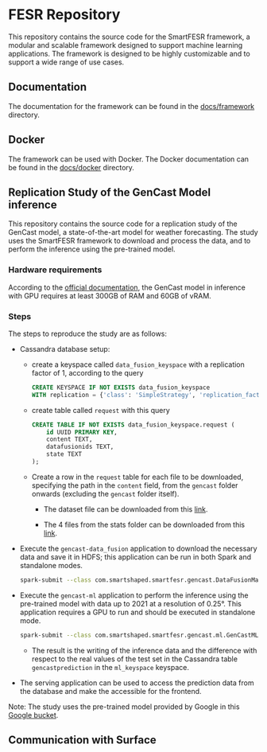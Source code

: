 # FESR Repository

This repository contains the source code for the SmartFESR framework, a modular and scalable framework designed to support machine learning applications. The framework is designed to be highly customizable and to support a wide range of use cases.

## Documentation

The documentation for the framework can be found in the [docs/framework](docs/framework) directory.

## Docker

The framework can be used with Docker. The Docker documentation can be found in the [docs/docker](docs/docker) directory.

## Replication Study of the GenCast Model inference

This repository contains the source code for a replication study of the GenCast model, a state-of-the-art model for weather forecasting. The study uses the SmartFESR framework to download and process the data, and to perform the inference using the pre-trained model.

### Hardware requirements

According to the [official documentation](https://github.com/google-deepmind/graphcast/blob/main/docs/cloud_vm_setup.md), the GenCast model in inference with GPU requires at least 300GB of RAM and 60GB of vRAM.

### Steps

The steps to reproduce the study are as follows:

- Cassandra database setup:

  - create a keyspace called `data_fusion_keyspace` with a replication factor of 1, according to the query

    ```sql
    CREATE KEYSPACE IF NOT EXISTS data_fusion_keyspace
    WITH replication = {'class': 'SimpleStrategy', 'replication_factor': 1};
    ```

  - create table called `request` with this query

    ```sql
    CREATE TABLE IF NOT EXISTS data_fusion_keyspace.request (
        id UUID PRIMARY KEY,
        content TEXT,
        datafusionids TEXT,
        state TEXT
    );
    ```

  - Create a row in the `request` table for each file to be downloaded, specifying the path in the `content` field, from the `gencast` folder onwards (excluding the `gencast` folder itself).

    - The dataset file can be downloaded from this [link](https://console.cloud.google.com/storage/browser/_details/dm_graphcast/gencast/dataset/source-hres_date-2022-03-29_res-0.25_levels-13_steps-30.nc;tab=live_object?inv=1&invt=AbtEwg).

    - The 4 files from the stats folder can be downloaded from this [link](https://console.cloud.google.com/storage/browser/dm_graphcast/gencast/stats?pageState=(%22StorageObjectListTable%22:(%22f%22:%22%255B%255D%22))&inv=1&invt=AbtEwg).

- Execute the `gencast-data_fusion` application to download the necessary data and save it in HDFS; this application can be run in both Spark and standalone modes.

  ```bash
  spark-submit --class com.smartshaped.smartfesr.gencast.DataFusionMain --master yarn --deploy-mode client ./extra_jars/gencast-data_fusion.jar
  ```

- Execute the `gencast-ml` application to perform the inference using the pre-trained model with data up to 2021 at a resolution of 0.25°. This application requires a GPU to run and should be executed in standalone mode.

  ```bash
  spark-submit --class com.smartshaped.smartfesr.gencast.ml.GenCastMLApp --master spark://spark-master:7077 ./extra_jars/gencast-ml-app.jar
  ```

  - The result is the writing of the inference data and the difference with respect to the real values of the test set in the Cassandra table `gencastprediction` in the `ml_keyspace` keyspace.

- The serving application can be used to access the prediction data from the database and make the accessible for the frontend.

Note: The study uses the pre-trained model provided by Google in this [Google bucket](https://console.cloud.google.com/storage/browser/_details/dm_graphcast/gencast/params/GenCast%200p25deg%20Operational%20%3C2022.npz;tab=live_object?inv=1&invt=AbtElg).

## Communication with Surface
